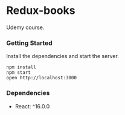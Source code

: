 # Redux-books

Udemy course.

### Getting Started


Install the dependencies and start the server.

```
npm install
npm start
open http://localhost:3000
```

### Dependencies

* React: ^16.0.0

